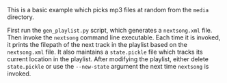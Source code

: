 This is a basic example which picks mp3 files at random from the `media` directory.

First run the `gen_playlist.py` script, which generates a `nextsong.xml` file. Then invoke the `nextsong` command line executable. Each time it is invoked, it prints the filepath of the next track in the playlist based on the `nextsong.xml` file. It also maintains a `state.pickle` file which tracks its current location in the playlist. After modifying the playlist, either delete `state.pickle` or use the `--new-state` argument the next time `nextsong` is invoked.
